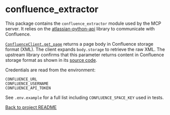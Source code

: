 # confluence_extractor

This package contains the `confluence_extractor` module used by the MCP server.
It relies on the [atlassian-python-api](https://pypi.org/project/atlassian-python-api/)
library to communicate with Confluence.

[`ConfluenceClient.get_page`](./__init__.py#L24-L28) returns a page body in
Confluence storage format (XML). The client expands `body.storage` to retrieve
the raw XML. The upstream library confirms that this parameter returns
content in Confluence storage format as shown in its
[source code](https://github.com/atlassian-api/atlassian-python-api/blob/master/atlassian/confluence.py#L2230-L2235).

Credentials are read from the environment:

```
CONFLUENCE_URL
CONFLUENCE_USERNAME
CONFLUENCE_API_TOKEN
```

See `.env.example` for a full list including `CONFLUENCE_SPACE_KEY` used in tests.

[Back to project README](../../README.md)
